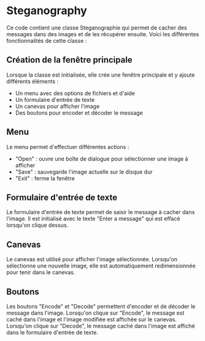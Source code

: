 # Steganography

Ce code contient une classe Steganographie qui permet de cacher des messages dans des images et de les récupérer ensuite. Voici les différentes fonctionnalités de cette classe :

## Création de la fenêtre principale
Lorsque la classe est initialisée, elle crée une fenêtre principale et y ajoute différents éléments :

- Un menu avec des options de fichiers et d'aide
- Un formulaire d'entrée de texte
- Un canevas pour afficher l'image
- Des boutons pour encoder et décoder le message

## Menu
Le menu permet d'effectuer différentes actions :

- "Open" : ouvre une boîte de dialogue pour sélectionner une image à afficher
- "Save" : sauvegarde l'image actuelle sur le disque dur
- "Exit" : ferme la fenêtre

## Formulaire d'entrée de texte
Le formulaire d'entrée de texte permet de saisir le message à cacher dans l'image. Il est initialisé avec le texte "Enter a message" qui est effacé lorsqu'on clique dessus.

## Canevas
Le canevas est utilisé pour afficher l'image sélectionnée. Lorsqu'on sélectionne une nouvelle image, elle est automatiquement redimensionnée pour tenir dans le canevas.

## Boutons
Les boutons "Encode" et "Decode" permettent d'encoder et de décoder le message dans l'image. Lorsqu'on clique sur "Encode", le message est caché dans l'image et l'image modifiée est affichée sur le canevas. Lorsqu'on clique sur "Decode", le message caché dans l'image est affiché dans le formulaire d'entrée de texte.
